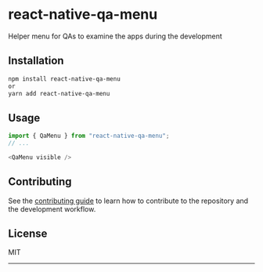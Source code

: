 # react-native-qa-menu

Helper menu for QAs to examine the apps during the development

## Installation

```sh
npm install react-native-qa-menu
or
yarn add react-native-qa-menu
```

## Usage

```js
import { QaMenu } from "react-native-qa-menu";
// ...

<QaMenu visible />
```

## Contributing

See the [contributing guide](CONTRIBUTING.md) to learn how to contribute to the repository and the development workflow.

## License

MIT

---
